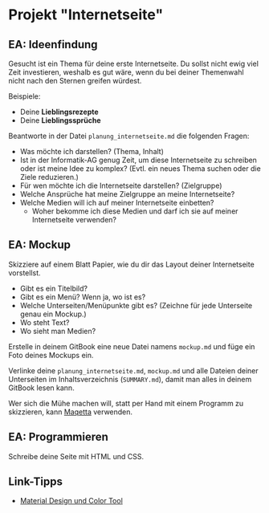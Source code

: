 # Projekt "Internetseite"


## EA: Ideenfindung

Gesucht ist ein Thema für deine erste Internetseite. Du sollst nicht ewig viel Zeit investieren, weshalb es gut wäre, wenn du bei deiner Themenwahl nicht nach den Sternen greifen würdest.

Beispiele:

- Deine **Lieblingsrezepte**
- Deine **Lieblingssprüche**

Beantworte in der Datei `planung_internetseite.md` die folgenden Fragen:

- Was möchte ich darstellen? (Thema, Inhalt)
- Ist in der Informatik-AG genug Zeit, um diese Internetseite zu schreiben oder ist meine Idee zu komplex? (Evtl. ein neues Thema suchen oder die Ziele reduzieren.)
- Für wen möchte ich die Internetseite darstellen? (Zielgruppe)
- Welche Ansprüche hat meine Zielgruppe an meine Internetseite?
- Welche Medien will ich auf meiner Internetseite einbetten?
  - Woher bekomme ich diese Medien und darf ich sie auf meiner Internetseite verwenden?

## EA: Mockup

Skizziere auf einem Blatt Papier, wie du dir das Layout deiner Internetseite vorstellst.

  - Gibt es ein Titelbild?
  - Gibt es ein Menü? Wenn ja, wo ist es?
  - Welche Unterseiten/Menüpunkte gibt es? (Zeichne für jede Unterseite genau ein Mockup.)
  - Wo steht Text?
  - Wo sieht man Medien?

Erstelle in deinem GitBook eine neue Datei namens `mockup.md` und füge ein Foto deines Mockups ein.

Verlinke deine `planung_internetseite.md`, `mockup.md` und alle Dateien deiner Unterseiten im Inhaltsverzeichnis (`SUMMARY.md`), damit man alles in deinem GitBook lesen kann.

Wer sich die Mühe machen will, statt per Hand mit einem Programm zu skizzieren, kann [Maqetta](https://github.com/maqetta) verwenden.


## EA: Programmieren

Schreibe deine Seite mit HTML und CSS.

## Link-Tipps

* [Material Design und Color Tool](https://material.io/guidelines/style/color.html#)
